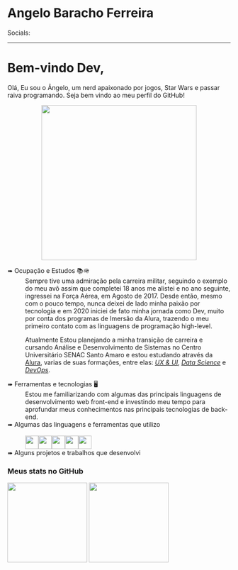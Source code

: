 # Angelo Baracho Ferreira
 Socials: 

-------------------------------------------------------------------------------------------------

# Bem-vindo Dev,
 Olá, Eu sou o Ângelo, um nerd apaixonado por jogos, Star Wars e passar raiva programando. Seja bem vindo ao meu perfil do GitHub!
 <p dir="auto" align="center"><img src="https://c.tenor.com/X3xgtM3zFZkAAAAd/captain-rex-rex.gif" width="350" height="350"/></p>
<span> 
<dl>
  <dt>➠ Ocupação e Estudos 📚🪖</dt>
    <dd>Sempre tive uma admiração pela carreira militar, seguindo o exemplo do meu avô assim que completei 18 anos me alistei e no ano seguinte, ingressei na Força Aérea, em Agosto de 2017. Desde então, mesmo com o pouco tempo, nunca deixei de lado minha paixão por tecnologia e em 2020 iniciei de fato minha jornada como Dev, muito por conta dos programas de Imersão da Alura, trazendo o meu primeiro contato com as linguagens de programação high-level. 
     <p>Atualmente Estou planejando a minha transição de carreira e cursando Análise e Desenvolvimento de Sistemas no Centro Universitário SENAC Santo Amaro e estou estudando através da <a target="_blank" href="https://cursos.alura.com.br/user/ferreira-angelo98" alt="Meu perfil da Alura">Alura</a>, varias de suas formações, entre elas: <a target="_blank" href="https://cursos.alura.com.br/category/design-ux"><em>UX & UI</em></a>, <a target="_blank" href="https://cursos.alura.com.br/category/data-science"><em>Data Science</em></a> e <a target="_blank" href="https://cursos.alura.com.br/category/devops"><em>DevOps</em></a>.</p>
  <dt>➠ Ferramentas e tecnologias 🖥️</dt>
    <dd> Estou me familiarizando com algumas das principais linguagens de desenvolvimento web front-end e investindo meu tempo para aprofundar meus conhecimentos nas principais tecnologias de back-end. 
    </dd>
  <dt>➠ Algumas das linguagens e ferramentas que utilizo</dt></br>
    <dd>
<img src="https://cdn.jsdelivr.net/gh/devicons/devicon/icons/html5/html5-plain-wordmark.svg" width="30" height="30"/><img src="https://cdn.jsdelivr.net/gh/devicons/devicon/icons/css3/css3-original.svg" width="30" height="30"/><img src="https://cdn.jsdelivr.net/gh/devicons/devicon/icons/javascript/javascript-plain.svg" width="30" height="30"/><img src="https://cdn.jsdelivr.net/gh/devicons/devicon/icons/visualstudio/visualstudio-plain.svg" width="30" height="30"/><img src="https://cdn.jsdelivr.net/gh/devicons/devicon/icons/wordpress/wordpress-plain.svg" width="30" height="30"/>
    </dd>
  <dt>➠ Alguns projetos e trabalhos que desenvolvi<dt>
    <dd>
    </dd>
</dl>
</span>

### Meus stats no GitHub

<div>
<a target="_blank" href="https://github.com/anbfer"></a>
<img height="180em" src="https://github-readme-stats.vercel.app/api/top-langs/?username=anbfer&&layout=compact&theme=dark"/>
<img height="180em" src="https://github-readme-stats.vercel.app/api?username=anbfer&show_icons=true&theme=dark&include_all_commits=true&count_private=true"/>
</div>
<!---
Anbfer/Anbfer is a ✨ special ✨ repository because its `README.md` (this file) appears on your GitHub profile.
You can click the Preview link to take a look at your changes.
https://github.com/adam-p/markdown-here/wiki/Markdown-Cheatsheet#blockquotes
https://github.com/anuraghazra/github-readme-stats
--->
